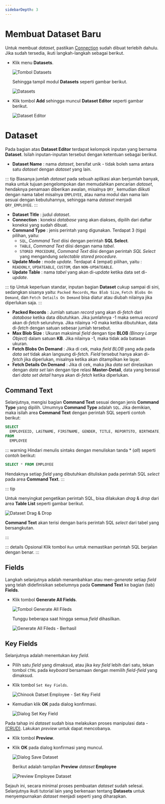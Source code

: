 ```yaml
---
sidebarDepth: 3
---
```


# Membuat Dataset Baru

Untuk membuat _dataset_, pastikan [Connection](../connections/) sudah dibuat terlebih dahulu. Jika sudah tersedia, ikuti langkah-langkah sebagai berikut.

- Klik menu **Datasets**.

  ![Tombol Datasets](/images/btn-dts.png)

  Sehingga tampil modul **Datasets** seperti gambar berikut.

  ![Datasets](/images/app-datasets.png)

- Klik tombol **Add** sehingga muncul **Dataset Editor** seperti gambar berikut.

  ![Dataset Editor](/images/app-dataset-editor.png)

# Dataset

Pada bagian atas **Dataset Editor** terdapat kelompok inputan yang bernama **Dataset**. Isilah inputan-inputan tersebut dengan ketentuan sebagai berikut.

- **Dataset Name** : nama _dataset_, bersifat unik - tidak boleh sama antara satu _dataset_ dengan _dataset_ yang lain.

::: tip
Biasanya jumlah _dataset_ pada sebuah aplikasi akan berjumlah banyak, maka untuk tujuan pengelompokan dan memudahkan pencarian _dataset_, hendaknya penamaan diberikan awalan, misalnya `QRY_` kemudian diikuti dengan nama tabel misalnya `EMPLOYEE`, atau nama modul dan nama lain sesuai dengan kebutuhannya, sehingga nama _dataset_ menjadi `QRY_EMPLOYEE`.
:::

- **Dataset Title** : judul _dataset_.
- **Connection** : koneksi _database_ yang akan diakses, dipilih dari daftar koneksi yang sudah dibuat.
- **Command Type** : jenis perintah yang digunakan. Terdapat 3 (tiga) pilihan, yaitu:
  - `SQL`, _Command Text_ diisi dengan perintah **SQL Select**.
  - `TABLE`, _Command Text_ diisi dengan nama _tabel_.
  - `STORED PROCEDURE`, _Command Text_ diisi dengan perintah _SQL Select_ yang mengandung _selectable stored procedure_.
- **Update Mode** : mode _update_. Terdapat 4 (empat) pilihan, yaitu : `READONLY`, `UPDATEABLE`, `CUSTOM`, dan `NON-UPDATEABLE`.
- **Update Table** : nama _tabel_ yang akan di-_update_ ketika data set di-_update_.

::: tip
Untuk keperluan standar, inputan bagian **Dataset** cukup sampai di sini, sedangkan sisanya yaitu: `Packed Records`, `Max Blob Size`, `Fetch Blobs On Demand`, dan `Fetch Details On Demand` bisa diatur atau diubah nilainya jika diperlukan saja.
:::

- **Packed Records** : Jumlah satuan _record_ yang akan di-_fetch_ dari _database_ ketika data dibutuhkan. Jika jumlahnya -1 maka semua _record_ akan di-_fetch_ seluruhnya. Jika nilainya >0 maka ketika dibutuhkan, data di-_fetch_ dengan satuan sebesar jumlah tersebut.
- **Max Blob Size** : Ukuran maksimal _field_ dengan tipe **BLOB** _(Binary Large Object)_ dalam satuan **KB**. Jika nilainya -1, maka tidak ada batasan ukuran.
- **Fetch Blobs On Demand** : Jika di cek, maka _field BLOB_ yang ada pada _data set_ tidak akan langsung di-_fetch_. _Field_ tersebut hanya akan di-_fetch_ jika diperlukan, misalnya ketika akan ditampilkan ke layar.
- **Fetch Details On Demand** : Jika di cek, maka jika _data set_ direlasikan dengan _data set_ lain dengan tipe relasi **Master-Detail**, data yang berasal dari _data set detail_ hanya akan di-_fetch_ ketika diperlukan.

## Command Text

Selanjutnya, mengisi bagian **Command Text** sesuai dengan jenis **Command Type** yang dipilih. Umumnya **Command Type** adalah `SQL`. Jika demikian, maka isilah area **Command Text** dengan perintah SQL seperti contoh berikut:

```sql
SELECT
  EMPLOYEEID, LASTNAME, FIRSTNAME, GENDER, TITLE, REPORTSTO, BIRTHDATE, HIREDATE, ADDRESS, CITY, STATE, COUNTRY, POSTALCODE, PHONE, FAX, EMAIL, PHOTO
FROM
  EMPLOYEE
```

::: warning
Hindari menulis sintaks dengan menuliskan tanda \* (_all_) seperti contoh berikut:

```sql
SELECT * FROM EMPLOYEE
```

Hendaknya setiap _field_ yang dibutuhkan dituliskan pada perintah SQL _select_ pada area **Command Text**.
:::

::: tip

Untuk menyingkat pengetikan perintah SQL, bisa dilakukan _drag_ & _drop_ dari area **Table List** seperti gambar berikut.

![Dataset Drag & Drop](/images/dataset-drag-drop.png)

**Command Text** akan terisi dengan baris perintah SQL _select_ dari tabel yang bersangkutan.

:::

::: details Opsional
Klik tombol `Run` untuk memastikan perintah SQL berjalan dengan benar.
:::

## Fields

Langkah selanjutnya adalah menambahkan atau men-_generate_ setiap _field_ yang telah didefinisikan sebelumnya pada **Command Text** ke bagian (tab) **Fields**.

- Klik tombol **Generate All Fields**.

  ![Tombol Generate All Fileds](/images/btn-gen-all-fields.png)

  Tunggu beberapa saat hingga semua _field_ dihasilkan.

  ![Generate All Fileds - Berhasil](/images/dataset-fields-ter-generate.png)

## Key Fields

Selanjutnya adalah menentukan _key field_.

- Pilih satu _field_ yang dimaksud, atau jika _key field_ lebih dari satu, tekan tombol `CTRL` pada _keyboard_ bersamaan dengan memilih _field-field_ yang dimaksud.

- Klik tombol `Set Key Fields`.

  ![Chinook Datset Employee - Set Key Field](/images/chinook-dataset-set-key.png)

- Kemudian klik **OK** pada dialog konfirmasi.

  ![Dialog Set Key Field](/images/dialog-set-key-fields.png)

Pada tahap ini _dataset_ sudah bisa melakukan proses manipulasi data - <a href="https://en.wikipedia.org/wiki/Create,_read,_update_and_delete" target="_blank">(CRUD)</a>. Lakukan _preview_ untuk dapat mencobanya.

- Klik tombol **Preview**.
- Klik **OK** pada dialog konfirmasi yang muncul.

  ![Dialog Save Dataset](/images/dialog-save-dataset.png)

  Berikut adalah tampilan **Preview** _dataset_ **Employee**

  ![Preview Employee Dataset](/images/chinook-preview-employee-dataset.png)

Sejauh ini, secara minimal proses pembuatan _dataset_ sudah selesai. Selanjutnya ikuti tutorial lain yang berkenaan tentang **Datasets** untuk menyempurnakan _dataset_ menjadi seperti yang diharapkan.
